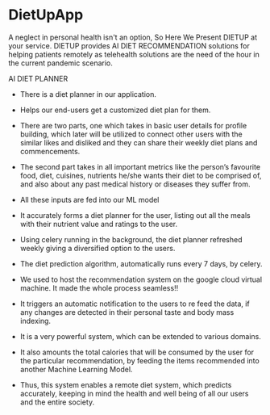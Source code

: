# DietUpApp
A neglect in personal health isn't an option, So Here We Present DIETUP at your service.
DIETUP provides AI DIET RECOMMENDATION solutions for helping patients remotely as telehealth solutions are the need of the hour in the current pandemic scenario.

AI DIET PLANNER

* There is a diet planner in our application.

* Helps our end-users get a customized diet plan for them. 

* There are two parts, one which takes in basic user details for profile building, which later will be utilized to connect other users with the similar likes and disliked and they can share their weekly diet plans and commencements. 

* The second part takes in all important metrics like the person’s favourite food, diet, cuisines, nutrients he/she wants their diet to be comprised of, and also about any past medical history or diseases they suffer from.

* All these inputs are fed into our ML model 

* It accurately forms a diet planner for the user, listing out all the meals with their nutrient value and ratings to the user. 

* Using celery running in the background, the diet planner refreshed weekly giving a diversified option to the users.

* The diet prediction algorithm, automatically runs every 7 days, by celery. 

* We used to host the recommendation system on the google cloud virtual machine. It made the whole process seamless!!

* It triggers an automatic notification to the users to re feed the data, if any changes are detected in their personal taste and body mass indexing. 

* It is a very powerful system, which can be extended to various domains. 

* It also amounts the total calories that will be consumed by the user for the particular recommendation, by feeding the items recommended into another Machine Learning Model. 

* Thus, this system enables a remote diet system, which predicts accurately, keeping in mind the health and well being of all our users and the entire society.
